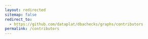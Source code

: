 ```yaml
---
layout: redirected
sitemap: false
redirect_to:
  - https://github.com/dataplat/dbachecks/graphs/contributors
permalink: /contributors
---
```

